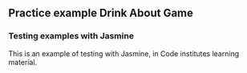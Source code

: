 ## Practice example Drink About Game

### Testing examples with Jasmine
This is an example of testing with Jasmine, in Code institutes learning material.
